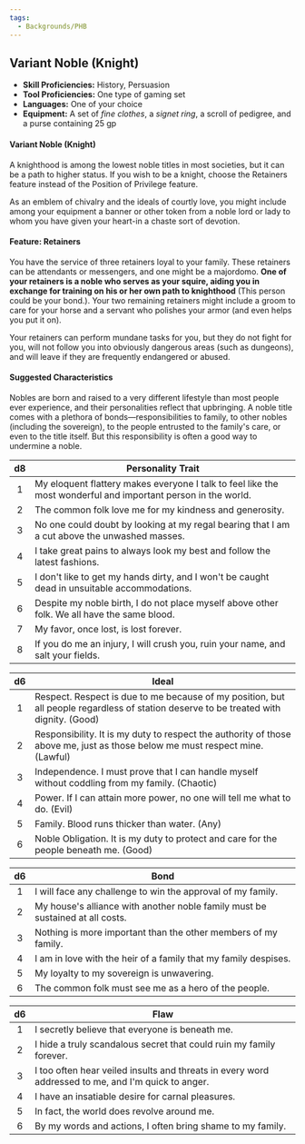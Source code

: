 ```yaml
---
tags:
  - Backgrounds/PHB
---
```


## Variant Noble (Knight)

- **Skill Proficiencies:** History, Persuasion
- **Tool Proficiencies:** One type of gaming set
- **Languages:** One of your choice
- **Equipment:** A set of *fine clothes*, a *signet ring*, a scroll of pedigree, and a purse containing 25 gp

#### Variant Noble (Knight)

A knighthood is among the lowest noble titles in most societies, but it can be a path to higher status. If you wish to be a knight, choose the Retainers feature instead of the Position of Privilege feature.

As an emblem of chivalry and the ideals of courtly love, you might include among your equipment a banner or other token from a noble lord or lady to whom you have given your heart-in a chaste sort of devotion.

#### Feature: Retainers

You have the service of three retainers loyal to your family. These retainers can be attendants or messengers, and one might be a majordomo. **One of your retainers is a noble who serves as your squire, aiding you in exchange for training on his or her own path to knighthood** (This person could be your bond.). Your two remaining retainers might include a groom to care for your horse and a servant who polishes your armor (and even helps you put it on).

Your retainers can perform mundane tasks for you, but they do not fight for you, will not follow you into obviously dangerous areas (such as dungeons), and will leave if they are frequently endangered or abused.

#### Suggested Characteristics

Nobles are born and raised to a very different lifestyle than most people ever experience, and their personalities reflect that upbringing. A noble title comes with a plethora of bonds—responsibilities to family, to other nobles (including the sovereign), to the people entrusted to the family's care, or even to the title itself. But this responsibility is often a good way to undermine a noble.

|  d8 | Personality Trait                                                                                             |
|:---:|---------------------------------------------------------------------------------------------------------------|
|  1  | My eloquent flattery makes everyone I talk to feel like the most wonderful and important person in the world. |
|  2  | The common folk love me for my kindness and generosity.                                                       |
|  3  | No one could doubt by looking at my regal bearing that I am a cut above the unwashed masses.                  |
|  4  | I take great pains to always look my best and follow the latest fashions.                                     |
|  5  | I don't like to get my hands dirty, and I won't be caught dead in unsuitable accommodations.                  |
|  6  | Despite my noble birth, I do not place myself above other folk. We all have the same blood.                   |
|  7  | My favor, once lost, is lost forever.                                                                         |
|  8  | If you do me an injury, I will crush you, ruin your name, and salt your fields.                               |

|  d6 | Ideal                                                                                                                                 |
|:---:|---------------------------------------------------------------------------------------------------------------------------------------|
|  1  | Respect. Respect is due to me because of my position, but all people regardless of station deserve to be treated with dignity. (Good) |
|  2  | Responsibility. It is my duty to respect the authority of those above me, just as those below me must respect mine. (Lawful)          |
|  3  | Independence. I must prove that I can handle myself without coddling from my family. (Chaotic)                                        |
|  4  | Power. If I can attain more power, no one will tell me what to do. (Evil)                                                             |
|  5  | Family. Blood runs thicker than water. (Any)                                                                                          |
|  6  | Noble Obligation. It is my duty to protect and care for the people beneath me. (Good)                                                 |

|  d6 | Bond                                                                          |
|:---:|-------------------------------------------------------------------------------|
|  1  | I will face any challenge to win the approval of my family.                   |
|  2  | My house's alliance with another noble family must be sustained at all costs. |
|  3  | Nothing is more important than the other members of my family.                |
|  4  | I am in love with the heir of a family that my family despises.               |
|  5  | My loyalty to my sovereign is unwavering.                                     |
|  6  | The common folk must see me as a hero of the people.                          |

|  d6 | Flaw                                                                                               |
|:---:|----------------------------------------------------------------------------------------------------|
|  1  | I secretly believe that everyone is beneath me.                                                    |
|  2  | I hide a truly scandalous secret that could ruin my family forever.                                |
|  3  | I too often hear veiled insults and threats in every word addressed to me, and I'm quick to anger. |
|  4  | I have an insatiable desire for carnal pleasures.                                                  |
|  5  | In fact, the world does revolve around me.                                                         |
|  6  | By my words and actions, I often bring shame to my family.                                         |
